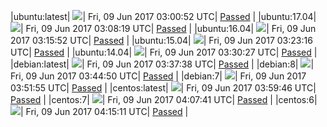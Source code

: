 |ubuntu:latest| ![](https://cdn.rawgit.com/Neilpang/acmetest/master/status/ubuntu-latest.svg?1496977252)| Fri, 09 Jun 2017 03:00:52 UTC| [Passed](https://github.com/Neilpang/acmetest/blob/master/logs/ubuntu-latest.out) |
|ubuntu:17.04| ![](https://cdn.rawgit.com/Neilpang/acmetest/master/status/ubuntu-17.04.svg?1496977699)| Fri, 09 Jun 2017 03:08:19 UTC| [Passed](https://github.com/Neilpang/acmetest/blob/master/logs/ubuntu-17.04.out) |
|ubuntu:16.04| ![](https://cdn.rawgit.com/Neilpang/acmetest/master/status/ubuntu-16.04.svg?1496978152)| Fri, 09 Jun 2017 03:15:52 UTC| [Passed](https://github.com/Neilpang/acmetest/blob/master/logs/ubuntu-16.04.out) |
|ubuntu:15.04| ![](https://cdn.rawgit.com/Neilpang/acmetest/master/status/ubuntu-15.04.svg?1496978596)| Fri, 09 Jun 2017 03:23:16 UTC| [Passed](https://github.com/Neilpang/acmetest/blob/master/logs/ubuntu-15.04.out) |
|ubuntu:14.04| ![](https://cdn.rawgit.com/Neilpang/acmetest/master/status/ubuntu-14.04.svg?1496979027)| Fri, 09 Jun 2017 03:30:27 UTC| [Passed](https://github.com/Neilpang/acmetest/blob/master/logs/ubuntu-14.04.out) |
|debian:latest| ![](https://cdn.rawgit.com/Neilpang/acmetest/master/status/debian-latest.svg?1496979458)| Fri, 09 Jun 2017 03:37:38 UTC| [Passed](https://github.com/Neilpang/acmetest/blob/master/logs/debian-latest.out) |
|debian:8| ![](https://cdn.rawgit.com/Neilpang/acmetest/master/status/debian-8.svg?1496979890)| Fri, 09 Jun 2017 03:44:50 UTC| [Passed](https://github.com/Neilpang/acmetest/blob/master/logs/debian-8.out) |
|debian:7| ![](https://cdn.rawgit.com/Neilpang/acmetest/master/status/debian-7.svg?1496980315)| Fri, 09 Jun 2017 03:51:55 UTC| [Passed](https://github.com/Neilpang/acmetest/blob/master/logs/debian-7.out) |
|centos:latest| ![](https://cdn.rawgit.com/Neilpang/acmetest/master/status/centos-latest.svg?1496980786)| Fri, 09 Jun 2017 03:59:46 UTC| [Passed](https://github.com/Neilpang/acmetest/blob/master/logs/centos-latest.out) |
|centos:7| ![](https://cdn.rawgit.com/Neilpang/acmetest/master/status/centos-7.svg?1496981261)| Fri, 09 Jun 2017 04:07:41 UTC| [Passed](https://github.com/Neilpang/acmetest/blob/master/logs/centos-7.out) |
|centos:6| ![](https://cdn.rawgit.com/Neilpang/acmetest/master/status/centos-6.svg?1496981711)| Fri, 09 Jun 2017 04:15:11 UTC| [Passed](https://github.com/Neilpang/acmetest/blob/master/logs/centos-6.out) |
